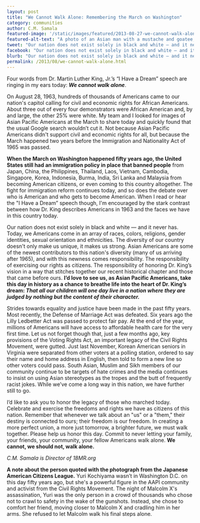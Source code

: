```yaml
---
layout: post
title: "We Cannot Walk Alone: Remembering the March on Washington"
category: communities
author: C.M. Samala
featured-image: '/static/images/featured/2013-08-27-we-cannot-walk-alone.jpg'
featured-alt-text: "A photo of an Asian man with a mustache and goatee, in a yellow t-shirt, holding a sign that reads 'MISS(ED) SAIGON' against a red background. His eyes are cut off in the image."
tweet: "Our nation does not exist solely in black and white — and it never has."
facebook: "Our nation does not exist solely in black and white — and it never has."
blurb: "Our nation does not exist solely in black and white — and it never has. Today, we Americans come in an array of races, colors, religions, gender identities, sexual orientation and ethnicities. The diversity of our country doesn't only make us unique, it makes us strong. Asian Americans are some of the newest contributors to this nation's diversity (many of us arriving after 1965), and with this newness comes responsibility."
permalink: /2013/08/we-cannot-walk-alone.html
---
```


Four words from Dr. Martin Luther King, Jr.’s “I Have a Dream” speech are ringing in my ears today: ___We cannot walk alone___.

On August 28, 1963, hundreds of thousands of Americans came to our nation's capitol calling for civil and economic rights for African Americans. About three out of every four demonstrators were African American and, by and large, the other 25% were white. My team and I looked for images of Asian Pacific Americans at the March to share today and quickly found that the usual Google search wouldn’t cut it. Not because Asian Pacific Americans didn't support civil and economic rights for all, but because the March happened two years before the Immigration and Nationality Act of 1965 was passed.

__When the March on Washington happened fifty years ago, the United States still had an immigration policy in place that banned people__ from Japan, China, the Philippines, Thailand, Laos, Vietnam, Cambodia, Singapore, Korea, Indonesia, Burma, India, Sri Lanka and Malaysia from becoming American citizens, or even coming to this country altogether. The fight for immigration reform continues today, and so does the debate over who is American and who gets to become American. When I read or hear the "I Have a Dream” speech though, I'm encouraged by the stark contrast between how Dr. King describes Americans in 1963 and the faces we have in this country today.

Our nation does not exist solely in black and white — and it never has. Today, we Americans come in an array of races, colors, religions, gender identities, sexual orientation and ethnicities. The diversity of our country doesn't only make us unique, it makes us strong. Asian Americans are some of the newest contributors to this nation's diversity (many of us arriving after 1965), and with this newness comes responsibility. The responsibility of exercising our rights as citizens. The responsibility of honoring Dr. King’s vision in a way that stitches together our recent historical chapter and those that came before ours. __I’d love to see us, as Asian Pacific Americans, take this day in history as a chance to breathe life into the heart of Dr. King’s dream: _That all our children will one day live in a nation where they are judged by nothing but the content of their character.___

Strides towards equality and justice have been made in the past fifty years. Most recently, the Defense of Marriage Act was defeated. Six years ago the Lilly Ledbetter Act was passed to protect fair pay. At the end of the year, millions of Americans will have access to affordable health care for the very first time. Let us not forget though that, just a few months ago, key provisions of the Voting Rights Act, an important legacy of the Civil Rights Movement, were gutted. Just last November, Korean American seniors in Virginia were separated from other voters at a polling station, ordered to say their name and home address in English, then told to form a new line so other voters could pass. South Asian, Muslim and Sikh members of our community continue to be targets of hate crimes and the media continues to insist on using Asian stereotypes as the tropes and the butt of frequently racist jokes. While we’ve come a long way in this nation, we have further still to go.

I’d like to ask you to honor the legacy of those who marched today. Celebrate and exercise the freedoms and rights we have as citizens of this nation. Remember that whenever we talk about an "us" or a "them," their destiny is connected to ours; their freedom is our freedom. In creating a more perfect union, a more just tomorrow, a brighter future, we must walk together. Please help us honor this day. Commit to never letting your family, your friends, your community, your fellow Americans walk alone. __We cannot, we should not, walk alone.__

_C.M. Samala is Director of 18MR.org_

__A note about the person quoted with the photograph from the Japanese American Citizens League.__ Yuri Kochiyama wasn’t in Washington D.C. on this day fifty years ago, but she's a powerful figure in the AAPI community and activist from the Civil Rights Movement. The night of Malcolm X's assassination, Yuri was the only person in a crowd of thousands who chose not to crawl to safety in the wake of the gunshots. Instead, she chose to comfort her friend, moving closer to Malcolm X and cradling him in her arms. She refused to let Malcolm walk his final steps alone.